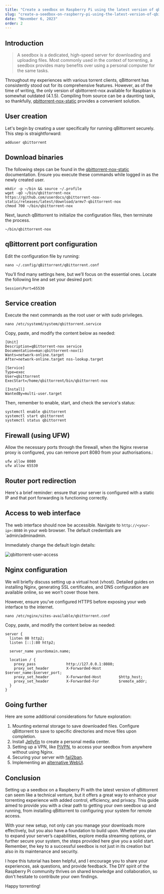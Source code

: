 ```yaml
---
title: "Create a seedbox on Raspberry Pi using the latest version of qbittorrent"
slug: "create-a-seedbox-on-raspberry-pi-using-the-latest-version-of-qbittorrent"
date: "November 6, 2023"
order: 2
---
```


## Introduction

> A seedbox is a dedicated, high-speed server for downloading and uploading files.
> Most commonly used in the context of torrenting, a seedbox provides many benefits over using a personal computer for the same tasks.

Throughout my experiences with various torrent clients, qBittorrent has consistently stood out for its comprehensive features.
However, as of the time of writing, the only version of qbittorrent-nox available for Raspbian is somewhat outdated (4.1.5).
Compiling from source can be a daunting task, so thankfully, [qbittorrent-nox-static](https://github.com/userdocs/qbittorrent-nox-static) provides a convenient solution.

## User creation

Let's begin by creating a user specifically for running qBittorrent securely. This step is straightforward:

```
adduser qbittorrent
```

## Download binaries

The following steps can be found in the [qbittorrent-nox-static](https://github.com/userdocs/qbittorrent-nox-static) documentation.
Ensure you execute these commands while logged in as the newly created user.

```
mkdir -p ~/bin && source ~/.profile
wget -qO ~/bin/qbittorrent-nox https://github.com/userdocs/qbittorrent-nox-static/releases/latest/download/armv7-qbittorrent-nox
chmod 700 ~/bin/qbittorrent-nox
```

Next, launch qBittorrent to initialize the configuration files, then terminate the process.

```
~/bin/qbittorrent-nox
```

## qBittorrent port configuration

Edit the configuration file by running:

```
nano ~/.config/qBittorrent/qBittorrent.conf
```

You’ll find many settings here, but we’ll focus on the essential ones. Locate the following line and set your desired port:

```
Session\Port=65530
```

## Service creation

Execute the next commands as the root user or with sudo privileges.

```
nano /etc/systemd/system/qbittorrent.service
```

Copy, paste, and modify the content below as needed:

```
[Unit]
Description=qBittorrent-nox service
Documentation=man:qbittorrent-nox(1)
Wants=network-online.target
After=network-online.target nss-lookup.target

[Service]
Type=exec
User=qbittorrent
ExecStart=/home/qbittorrent/bin/qbittorrent-nox

[Install]
WantedBy=multi-user.target
```

Then, remember to enable, start, and check the service's status:

```
systemctl enable qbittorrent
systemctl start qbittorrent
systemctl status qbittorrent
```

## Firewall (using UFW)

Allow the necessary ports through the firewall, when the Nginx reverse proxy is configured, you can remove port 8080 from your authorisations.:

```
ufw allow 8080
ufw allow 65530
```

## Router port redirection

Here's a brief reminder: ensure that your server is configured with a static IP and that port forwarding is functioning correctly.

## Access to web interface

The web interface should now be accessible. Navigate to `http://<your-ip>:8080` in your web browser. The default credentials are `admin/adminadmin.

Immediately change the default login details:

![qbittorrent-user-access](/images/qbittorrent-user-access.png)

## Nginx configuration

We will briefly discuss setting up a virtual host (vhost). Detailed guides on installing Nginx, generating SSL certificates, and DNS configuration are available online, so we won’t cover those here.

However, ensure you've configured HTTPS before exposing your web interface to the internet.

```
nano /etc/nginx/sites-available/qbittorrent.conf
```

Copy, paste, and modify the content below as needed:

```
server {
  listen 80 http2;
  listen [::]:80 http2;

  server_name yourdomain.name;

  location / {
    proxy_pass              http://127.0.0.1:8080;
    proxy_set_header        X-Forwarded-Host        $server_name:$server_port;
    proxy_set_header        X-Forwarded-Host        $http_host;
    proxy_set_header        X-Forwarded-For         $remote_addr;
  }
}
```

## Going further

Here are some additional considerations for future exploration:

1. Mounting external storage to save downloaded files. Configure qBittorrent to save to specific directories and move files upon completion.
2. Install [Jellyfin](https://jellyfin.org/) to create a personal media center.
3. Setting up a VPN, like [PiVPN](https://www.pivpn.io/), to access your seedbox from anywhere without using Nginx.
4. Securing your server with [fail2ban](https://github.com/fail2ban/fail2ban).
5. Implementing an [alternative WebUI](https://github.com/qbittorrent/qBittorrent/wiki/List-of-known-alternate-WebUIs).

## Conclusion

Setting up a seedbox on a Raspberry Pi with the latest version of qBittorrent can seem like a technical venture,
but it offers a great way to enhance your torrenting experience with added control,
efficiency, and privacy. This guide aimed to provide you with a clear path to getting your own seedbox up and running,
from installing qBittorrent to configuring your system for remote access.

With your new setup, not only can you manage your downloads more effectively,
but you also have a foundation to build upon. Whether you plan to expand your server’s capabilities,
explore media streaming options, or further secure your system, the steps provided here give you a solid start.
Remember, the key to a successful seedbox is not just in its creation but also in its maintenance and security.

I hope this tutorial has been helpful, and I encourage you to share your experiences, ask questions, and provide feedback.
The DIY spirit of the Raspberry Pi community thrives on shared knowledge and collaboration,
so don't hesitate to contribute your own findings.

Happy torrenting!